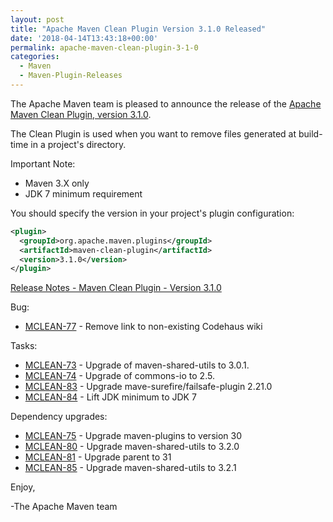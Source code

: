 ```yaml
---
layout: post
title: "Apache Maven Clean Plugin Version 3.1.0 Released"
date: '2018-04-14T13:43:18+00:00'
permalink: apache-maven-clean-plugin-3-1-0
categories:
  - Maven
  - Maven-Plugin-Releases
---
```

The Apache Maven team is pleased to announce the release of the
[Apache Maven Clean Plugin, version 3.1.0](https://maven.apache.org/plugins/maven-clean-plugin/).

The Clean Plugin is used when you want to remove files generated at build-time
in a project's directory.

Important Note:

* Maven 3.X only
* JDK 7 minimum requirement

You should specify the version in your project's plugin configuration:

```xml
<plugin>
  <groupId>org.apache.maven.plugins</groupId>
  <artifactId>maven-clean-plugin</artifactId>
  <version>3.1.0</version>
</plugin>
```

<!-- more -->

[Release Notes - Maven Clean Plugin - Version 3.1.0](https://issues.apache.org/jira/secure/ReleaseNote.jspa?projectId=12317224&version=12337984)

Bug:

* [MCLEAN-77](https://issues.apache.org/jira/browse/MCLEAN-77) - Remove link to non-existing Codehaus wiki

Tasks:

* [MCLEAN-73](https://issues.apache.org/jira/browse/MCLEAN-73) - Upgrade of maven-shared-utils to 3.0.1.
* [MCLEAN-74](https://issues.apache.org/jira/browse/MCLEAN-74) - Upgrade of commons-io to 2.5.
* [MCLEAN-83](https://issues.apache.org/jira/browse/MCLEAN-83) - Upgrade mave-surefire/failsafe-plugin 2.21.0
* [MCLEAN-84](https://issues.apache.org/jira/browse/MCLEAN-84) - Lift JDK minimum to JDK 7

Dependency upgrades:

* [MCLEAN-75](https://issues.apache.org/jira/browse/MCLEAN-75) - Upgrade maven-plugins to version 30
* [MCLEAN-80](https://issues.apache.org/jira/browse/MCLEAN-80) - Upgrade maven-shared-utils to 3.2.0
* [MCLEAN-81](https://issues.apache.org/jira/browse/MCLEAN-81) - Upgrade parent to 31
* [MCLEAN-85](https://issues.apache.org/jira/browse/MCLEAN-85) - Upgrade maven-shared-utils to 3.2.1


Enjoy,

-The Apache Maven team
